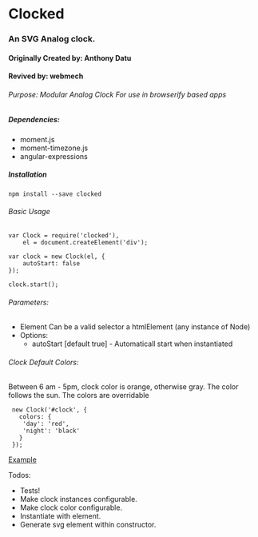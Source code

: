 # Clocked


### An SVG Analog clock. 

#### Originally Created by: Anthony Datu

#### Revived by: webmech

###### Purpose: Modular Analog Clock For use in browserify based apps

##### Dependencies:
- moment.js
- moment-timezone.js
- angular-expressions

		
##### Installation
```
npm install --save clocked
```

###### Basic Usage
```
var Clock = require('clocked'),
	el = document.createElement('div');

var clock = new Clock(el, {
	autoStart: false
});

clock.start();
```

###### Parameters:
- Element Can be a valid selector a htmlElement (any instance of Node)
- Options:
	- autoStart [default true] - Automaticall start when instantiated

###### Clock Default Colors:
Between 6 am - 5pm, clock color is orange, otherwise gray. The color follows the sun. The colors are overridable

```
 new Clock('#clock', {
   colors: {
   	'day': 'red',
   	'night': 'black'
   }
 });
```
		
[Example](http://codepen.io/anon/pen/YwPOXO)

Todos:

- Tests!
- Make clock instances configurable.
- Make clock color configurable.
- Instantiate with element.
- Generate svg element within constructor.
